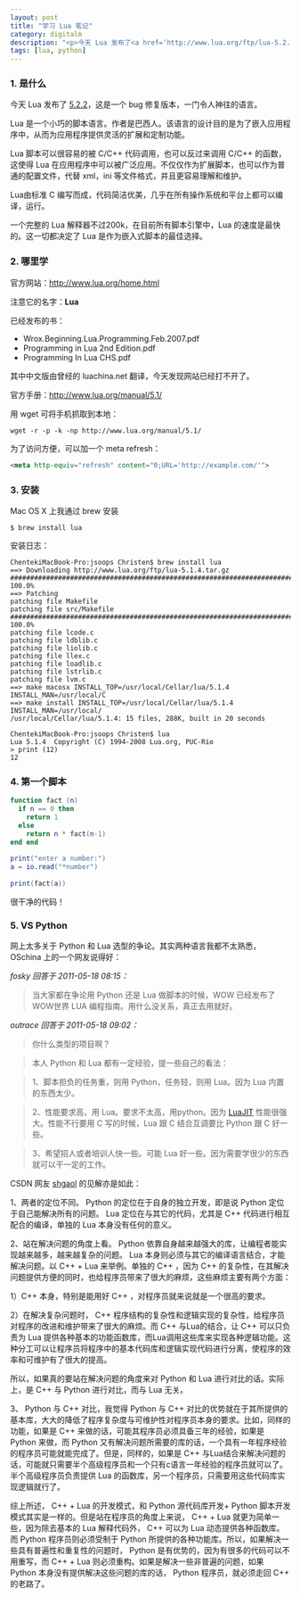 ```yaml
---
layout: post
title: "学习 Lua 笔记"
category: digitalm
description: "<p>今天 Lua 发布了<a href='http://www.lua.org/ftp/lua-5.2.2.tar.gz'  target='_blank'>5.2.2</a>，这是一个 bug 修复版本，一门令人神往的语言。</p><p>Lua 是一个小巧的脚本语言。作者是巴西人。该语言的设计目的是为了嵌入应用程序中，从而为应用程序提供灵活的扩展和定制功能。</p><p>Lua 脚本可以很容易的被 C/C++ 代码调用，也可以反过来调用 C/C++ 的函数，这使得 Lua 在应用程序中可以被广泛应用。不仅仅作为扩展脚本，也可以作为普通的配置文件，代替 xml，ini 等文件格式，并且更容易理解和维护。</p><p>Lua由标准 C 编写而成，代码简洁优美，几乎在所有操作系统和平台上都可以编译，运行。</p><p>一个完整的 Lua 解释器不过200k，在目前所有脚本引擎中，Lua 的速度是最快的。这一切都决定了 Lua 是作为嵌入式脚本的最佳选择。</p>"
tags: [lua, python]
---
```



### 1. 是什么

今天 Lua 发布了 [5.2.2](http://www.lua.org/ftp/lua-5.2.2.tar.gz)，这是一个 bug 修复版本，一门令人神往的语言。

Lua 是一个小巧的脚本语言。作者是巴西人。该语言的设计目的是为了嵌入应用程序中，从而为应用程序提供灵活的扩展和定制功能。

Lua 脚本可以很容易的被 C/C++ 代码调用，也可以反过来调用 C/C++ 的函数，这使得 Lua 在应用程序中可以被广泛应用。不仅仅作为扩展脚本，也可以作为普通的配置文件，代替 xml，ini 等文件格式，并且更容易理解和维护。

Lua由标准 C 编写而成，代码简洁优美，几乎在所有操作系统和平台上都可以编译，运行。

一个完整的 Lua 解释器不过200k，在目前所有脚本引擎中，Lua 的速度是最快的。这一切都决定了 Lua 是作为嵌入式脚本的最佳选择。

### 2. 哪里学

官方网站：<http://www.lua.org/home.html>

注意它的名字：**Lua**

已经发布的书：

* Wrox.Beginning.Lua.Programming.Feb.2007.pdf
* Programming in Lua 2nd Edition.pdf
* Programming In Lua CHS.pdf

其中中文版由曾经的 luachina.net 翻译，今天发现网站已经打不开了。

官方手册：<http://www.lua.org/manual/5.1/>

用 wget 可将手机抓取到本地：

```
wget -r -p -k -np http://www.lua.org/manual/5.1/
```

为了访问方便，可以加一个 meta refresh：

```html
<meta http-equiv="refresh" content="0;URL='http://example.com/'">
```

### 3. 安装

Mac OS X 上我通过 brew 安装

```
$ brew install lua
```

安装日志：

```
ChentekiMacBook-Pro:jsoops Christen$ brew install lua
==> Downloading http://www.lua.org/ftp/lua-5.1.4.tar.gz
######################################################################## 100.0%
==> Patching
patching file Makefile
patching file src/Makefile
######################################################################## 100.0%
patching file lcode.c
patching file ldblib.c
patching file liolib.c
patching file llex.c
patching file loadlib.c
patching file lstrlib.c
patching file lvm.c
==> make macosx INSTALL_TOP=/usr/local/Cellar/lua/5.1.4 INSTALL_MAN=/usr/local/C
==> make install INSTALL_TOP=/usr/local/Cellar/lua/5.1.4 INSTALL_MAN=/usr/local/
/usr/local/Cellar/lua/5.1.4: 15 files, 288K, built in 20 seconds
 
ChentekiMacBook-Pro:jsoops Christen$ lua
Lua 5.1.4  Copyright (C) 1994-2008 Lua.org, PUC-Rio
> print (12)
12
```

### 4. 第一个脚本

```lua
function fact (n)
  if n == 0 then
    return 1
  else
    return n * fact(n-1)
end end
 
print("enter a number:")
a = io.read("*number")
 
print(fact(a))
```
很干净的代码！

### 5. VS Python

网上太多关于 Python 和 Lua 选型的争论。其实两种语言我都不太熟悉，OSchina 上的一个网友说得好：

*fosky 回答于 2011-05-18 08:15：*

>当大家都在争论用 Python 还是 Lua 做脚本的时候，WOW 已经发布了 WOW世界 LUA 编程指南。用什么没关系，真正去用就好。

*outrace 回答于 2011-05-18 09:02：*

>你什么类型的项目啊？

>本人 Python 和 Lua 都有一定经验，提一些自己的看法：

>1、脚本担负的任务重，则用 Python，任务轻，则用 Lua。因为 Lua 内置的东西太少。

>2、性能要求高，用 Lua。要求不太高，用python。因为 [LuaJIT](http://luajit.org/) 性能很强大。性能不行要用 C 写的时候，Lua 跟 C 结合互调要比 Python 跟 C 好一些。

>3、希望招人或者培训人快一些。可能 Lua 好一些。因为需要学很少的东西就可以干一定的工作。

CSDN 网友 [shgaol](http://blog.csdn.net/shgaol/article/details/3746477) 的见解亦是如此：

1、两者的定位不同。 Python 的定位在于自身的独立开发，即是说 Python 定位于自己能解决所有的问题。 Lua 定位在与其它的代码，尤其是 C++ 代码进行相互配合的编译，单独的 Lua 本身没有任何的意义。

2、站在解决问题的角度上看。 Python 依靠自身越来越强大的库，让编程者能实现越来越多，越来越复杂的问题。 Lua 本身则必须与其它的编译语言结合，才能解决问题。以 C++ + Lua 来举例。单独的 C++ ，因为 C++ 的复杂性，在其解决问题提供方便的同时，也给程序员带来了很大的麻烦，这些麻烦主要有两个方面：

1）C++ 本身，特别是能用好 C++ ，对程序员就来说就是一个很高的要求。

2）在解决复杂问题时， C++ 程序结构的复杂性和逻辑实现的复杂性，给程序员对程序的改进和维护带来了很大的麻烦。而 C++ 与Lua的结合，让 C++ 可以只负责为 Lua 提供各种基本的功能函数库，而Lua调用这些库来实现各种逻辑功能。这种分工可以让程序员将程序中的基本代码库和逻辑实现代码进行分离，使程序的效率和可维护有了很大的提高。

所以，如果真的要站在解决问题的角度来对 Python 和 Lua 进行对比的话。实际上，是 C++ 与 Python 进行对比，而与 Lua 无关。

3、 Python 与 C++ 对比，我觉得 Python 与 C++ 对比的优势就在于其所提供的基本库，大大的降低了程序复杂度与可维护性对程序员本身的要求。比如，同样的功能，如果是 C++ 来做的话，可能其程序员必须具备三年的经验，如果是 Python 来做，而 Python 又有解决问题所需要的库的话，一个具有一年程序经验的程序员可能就能完成了。但是，同样的，如果是 C++ 与Lua结合来解决问题的话，可能就只需要半个高级程序员和一个只有c语言一年经验的程序员就可以了。半个高级程序员负责提供 Lua 的函数库，另一个程序员，只需要用这些代码库实现逻辑就行了。

综上所述， C++ + Lua 的开发模式，和 Python 源代码库开发+ Python 脚本开发模式其实是一样的。但是站在程序员的角度上来说， C++ + Lua 就更为简单一些，因为除去基本的 Lua 解释代码外， C++ 可以为 Lua 动态提供各种函数库。而 Python 程序员则必须受制于 Python 所提供的各种功能库。所以，如果解决一些具有普遍性和重复性的问题时， Python 是有优势的，因为有很多的代码可以不用重写，而 C++ + Lua 则必须重构。如果是解决一些非普遍的问题，如果 Python 本身没有提供解决这些问题的库的话， Python 程序员，就必须走回 C++ 的老路了。